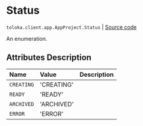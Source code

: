 # Status
`toloka.client.app.AppProject.Status` | [Source code](https://github.com/Toloka/toloka-kit/blob/v0.1.24/src/client/app/__init__.py#L52)

An enumeration.

## Attributes Description

| Name | Value | Description |
| :------| :-----------| :----------| 
`CREATING`|'CREATING'|<p></p>
`READY`|'READY'|<p></p>
`ARCHIVED`|'ARCHIVED'|<p></p>
`ERROR`|'ERROR'|<p></p>

